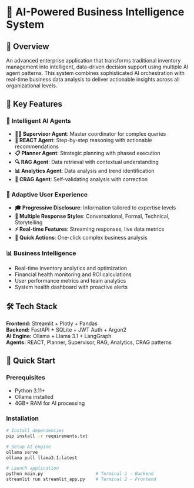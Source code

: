 # 🚀 AI-Powered Business Intelligence System

## 📖 Overview

An advanced enterprise application that transforms traditional inventory management into intelligent, data-driven decision support using multiple AI agent patterns. This system combines sophisticated AI orchestration with real-time business data analysis to deliver actionable insights across all organizational levels.


## 🎯 Key Features

### 🤖 Intelligent AI Agents
- **👨‍💼 Supervisor Agent**: Master coordinator for complex queries
- **🤔 REACT Agent**: Step-by-step reasoning with actionable recommendations
- **📋 Planner Agent**: Strategic planning with phased execution
- **🔍 RAG Agent**: Data retrieval with contextual understanding
- **📊 Analytics Agent**: Data analysis and trend identification
- **🔄 CRAG Agent**: Self-validating analysis with correction

### 🎨 Adaptive User Experience
- **🎓 Progressive Disclosure**: Information tailored to expertise levels
- **💬 Multiple Response Styles**: Conversational, Formal, Technical, Storytelling
- **⚡ Real-time Features**: Streaming responses, live data metrics
- **🚀 Quick Actions**: One-click complex business analysis

### 📊 Business Intelligence
- Real-time inventory analytics and optimization
- Financial health monitoring and ROI calculations
- User performance metrics and team analytics
- System health dashboard with proactive alerts

## 🛠️ Tech Stack

**Frontend:** Streamlit + Plotly + Pandas  
**Backend:** FastAPI + SQLite + JWT Auth + Argon2  
**AI Engine:** Ollama + Llama 3.1 + LangGraph  
**Agents:** REACT, Planner, Supervisor, RAG, Analytics, CRAG patterns

## 🚀 Quick Start

### Prerequisites
- Python 3.11+
- Ollama installed
- 4GB+ RAM for AI processing

### Installation
```bash
# Install dependencies
pip install -r requirements.txt

# Setup AI engine
ollama serve
ollama pull llama3.1:latest

# Launch application
python main.py                    # Terminal 1 - Backend
streamlit run streamlit_app.py    # Terminal 2 - Frontend
